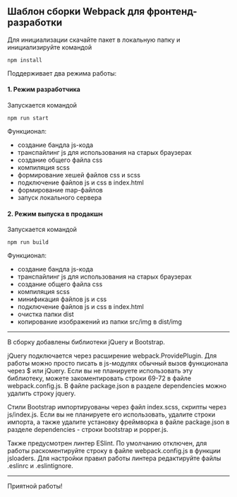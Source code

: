 ## Шаблон сборки Webpack для фронтенд-разработки

Для инициализации скачайте пакет в локальную папку и инициализируйте командой

` npm install `

Поддерживает два режима работы:

#### 1. Режим разработчика
Запускается командой

` npm run start `

Функционал:
- создание бандла js-кода
- транспайлинг js для использования на старых браузерах
- создание общего файла css
- компиляция scss
- формирование хешей файлов css и scss
- подключение файлов js и css в index.html
- формирование map-файлов
- запуск локального сервера

#### 2. Режим выпуска в продакшн
Запускается командой

` npm run build `

Функционал:
- создание бандла js-кода
- транспайлинг js для использования на старых браузерах
- создание общего файла css
- компиляция scss
- минификация файлов js и css
- подключение файлов js и css в index.html
- очистка папки dist
- копирование изображений из папки src/img в dist/img
***
В сборку добавлены библиотеки jQuery и Bootstrap.

jQuery подключается через расширение webpack.ProvidePlugin. Для работы можно просто писать в js-модулях обычный вызов функционала через $ или jQuery. Если вы не планируете использовать эту библиотеку, можете закоментировать строки 69-72 в файле webpack.config.js. В файле package.json в разделе dependencies можно удалить строку jquery.

Стили Bootstrap импортируованы через файл index.scss, скрипты через js/index.js. Если вы не планируете его использовать, удалите строки импорта, а также удалите установку фреймворка в файле package.json в разделе dependencies - строки bootstrap и popper.js.

Также предусмотрен линтер ESlint. По умолчанию отключен, для работы раскоментируйте строку в файле webpack.config.js в функции jsloaders. Для настройки правил работы линтера редактируйте файлы .eslinrc и .eslintignore.

***
Приятной работы!
